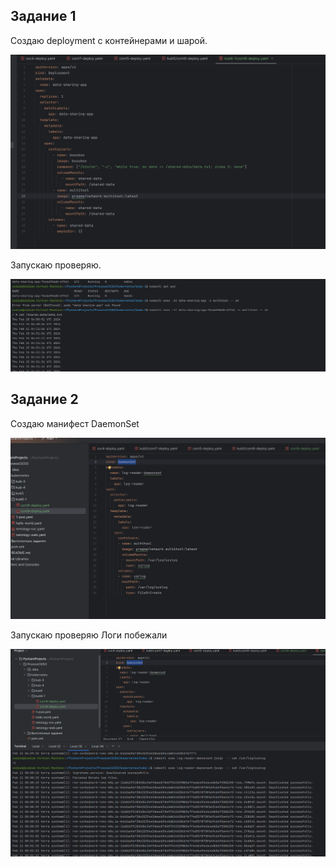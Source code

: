 ## Задание 1

Создаю deployment c контейнерами и шарой.

![5e6023714b38bc171d32199a509e8e3d.png](../_resources/5e6023714b38bc171d32199a509e8e3d-8.png)

Запускаю проверяю.

![36e7a1cb8c4a736895fa407883d81de3.png](../_resources/36e7a1cb8c4a736895fa407883d81de3-8.png)

## Задание 2

Создаю манифест DaemonSet

![c652f9bfdd16ddeb852f48f9accc61f0.png](../_resources/c652f9bfdd16ddeb852f48f9accc61f0-8.png)

Запускаю проверяю 
Логи побежали

![c907efad451961444944a75d8a0beb23.png](../_resources/c907efad451961444944a75d8a0beb23-8.png)